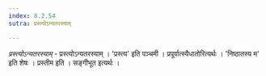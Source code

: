 ```yaml
---
index: 8.2.54
sutra: प्रस्त्योऽन्यतरस्याम्

---
```

_प्रस्त्योऽन्यतरस्याम्_ - प्रस्त्योऽन्यतरस्याम् । 'प्रस्त्य' इति पञ्चमी । प्रपूर्वात्स्यैधातोरित्यर्थः । 'निष्ठातस्य म' इति शेषः । प्रस्तीम इति । सङ्गीभूत इत्यर्थः ।